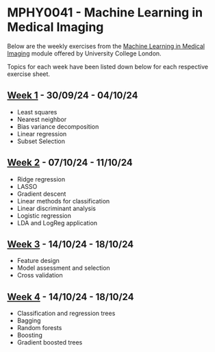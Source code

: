 # MPHY0041 - Machine Learning in Medical Imaging

Below are the weekly exercises from the [Machine Learning in Medical Imaging](https://github.com/YipengHu/MPHY0041) module offered by University College London.

Topics for each week have been listed down below for each respective exercise sheet.

## [Week 1](./week1/README.md) - 30/09/24 - 04/10/24
- Least squares
- Nearest neighbor
- Bias variance decomposition
- Linear regression
- Subset Selection

## [Week 2](./week2/README.md) - 07/10/24 - 11/10/24
- Ridge regression
- LASSO
- Gradient descent
- Linear methods for classification
- Linear discriminant analysis
- Logistic regression
- LDA and LogReg application

## [Week 3](./week3/README.md) - 14/10/24 - 18/10/24
- Feature design
- Model assessment and selection
- Cross validation

## [Week 4](./week4/README.md) - 14/10/24 - 18/10/24
- Classification and regression trees
- Bagging
- Random forests
- Boosting
- Gradient boosted trees
